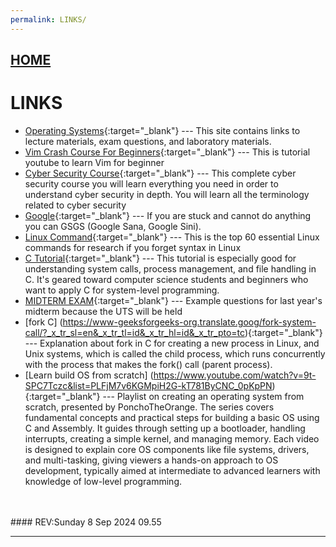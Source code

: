 ```yaml
---
permalink: LINKS/
---
```


## [HOME](../)

# LINKS

* [Operating Systems](https://os.vlsm.org/){:target="_blank"} ---
  This site contains links to lecture materials, exam questions, and laboratory materials.
* [Vim Crash Course For Beginners](https://www.youtube.com/watch?v=jXud3JybsG4){:target="_blank"} ---
  This is tutorial youtube to learn Vim for beginner
* [Cyber Security Course](https://www.youtube.com/watch?v=U_P23SqJaDc){:target="_blank"} ---
  This complete cyber security course you will learn everything you need in order to understand cyber security in depth. You will learn all the terminology related to cyber security
* [Google](https://www.google.com/){:target="_blank"} ---
  If you are stuck and cannot do anything you can GSGS (Google Sana, Google Sini).
* [Linux Command](https://www.hostinger.com/tutorials/linux-commands){:target="_blank"} ---
  This is the top 60 essential Linux commands for research if you forget syntax in Linux
* [C Tutorial](https://www.geeksforgeeks.org/c-programming-language/){:target="_blank"} ---
  This tutorial is especially good for understanding system calls, process management, and file handling in C. It's geared toward computer science students and beginners who want to apply C for system-level programming.
* [MIDTERM EXAM](https://rms46.vlsm.org/2/195.pdf){:target="_blank"} ---
    Example questions for last year's midterm because the UTS will be held
* [fork C] (https://www-geeksforgeeks-org.translate.goog/fork-system-call/?_x_tr_sl=en&_x_tr_tl=id&_x_tr_hl=id&_x_tr_pto=tc){:target="_blank"} ---
    Explanation about fork in C for creating a new process in Linux, and Unix systems, which is called the child process, which runs concurrently with the process that makes the fork() call (parent process).
* [Learn build OS from scratch] (https://www.youtube.com/watch?v=9t-SPC7Tczc&list=PLFjM7v6KGMpiH2G-kT781ByCNC_0pKpPN){:target="_blank"} ---
    Playlist on creating an operating system from scratch, presented by PonchoTheOrange. The series covers fundamental concepts and practical steps for building a basic OS using C and Assembly. It guides through setting up a bootloader, handling interrupts, creating a simple kernel, and managing memory. Each video is designed to explain core OS components like file systems, drivers, and multi-tasking, giving viewers a hands-on approach to OS development, typically aimed at intermediate to advanced learners with knowledge of low-level programming.

<br>
<br>
#### REV:Sunday 8 Sep 2024 09.55
<hr>

